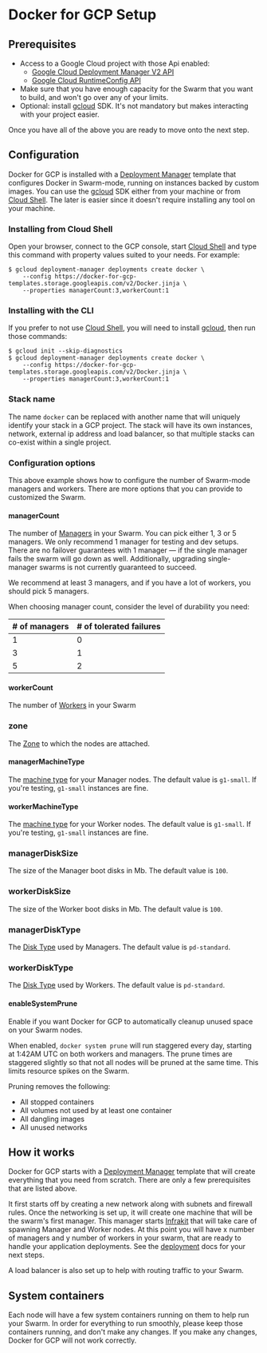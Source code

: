 <!--[metadata]>
+++
title = "Docker for GCP Setup"
description = "Docker for GCP Setup"
keywords = ["iaas, gcp"]
[menu.main]
identifier="docs-gcp-index"
parent = "docs-gcp"
name = "Setup & Prerequisites"
weight="100"
+++
<![end-metadata]-->

# Docker for GCP Setup

## Prerequisites

- Access to a Google Cloud project with those Api enabled:
  - [Google Cloud Deployment Manager V2 API]
  - [Google Cloud RuntimeConfig API]
- Make sure that you have enough capacity for the Swarm that you want to build,
and won't go over any of your limits.
- Optional: install [gcloud] SDK. It's not mandatory but makes
interacting with your project easier.

Once you have all of the above you are ready to move onto the next step.

## Configuration

Docker for GCP is installed with a [Deployment Manager] template that configures
Docker in Swarm-mode, running on instances backed by custom images. You can use
the [gcloud] SDK either from your machine or from [Cloud Shell].
The later is easier since it doesn't require installing any tool on your
machine.

### Installing from Cloud Shell

Open your browser, connect to the GCP console, start [Cloud Shell] and type this
command with property values suited to your needs. For example:

    $ gcloud deployment-manager deployments create docker \
        --config https://docker-for-gcp-templates.storage.googleapis.com/v2/Docker.jinja \
        --properties managerCount:3,workerCount:1

### Installing with the CLI

If you prefer to not use [Cloud Shell], you will need to install [gcloud], then
run those commands:

    $ gcloud init --skip-diagnostics
    $ gcloud deployment-manager deployments create docker \
        --config https://docker-for-gcp-templates.storage.googleapis.com/v2/Docker.jinja \
        --properties managerCount:3,workerCount:1

### Stack name

The name `docker` can be replaced with another name that will uniquely identify
your stack in a GCP project. The stack will have its own instances, network,
external ip address and load balancer, so that multiple stacks can co-exist
within a single project.

### Configuration options

This above example shows how to configure the number of Swarm-mode managers and
workers. There are more options that you can provide to customized the Swarm.

#### managerCount

The number of [Managers] in your Swarm. You can pick either 1, 3 or 5 managers.
We only recommend 1 manager for testing and dev setups. There are no failover
guarantees with 1 manager — if the single manager fails the swarm will go down
as well. Additionally, upgrading single-manager swarms is not currently
guaranteed to succeed.

We recommend at least 3 managers, and if you have a lot of workers, you should
pick 5 managers.

When choosing manager count, consider the level of durability you need:

| # of managers  | # of tolerated failures |
| ------------- | ------------- |
| 1  | 0  |
| 3  | 1  |
| 5  | 2  |

#### workerCount

The number of [Workers] in your Swarm

### zone

The [Zone] to which the nodes are attached.

#### managerMachineType

The [machine type] for your Manager nodes. The default value is `g1-small`.
If you're testing, `g1-small` instances are fine.

#### workerMachineType

The [machine type] for your Worker nodes. The default value is `g1-small`.
If you're testing, `g1-small` instances are fine.

### managerDiskSize

The size of the Manager boot disks in Mb. The default value is `100`.

### workerDiskSize

The size of the Worker boot disks in Mb. The default value is `100`.

### managerDiskType

The [Disk Type] used by Managers. The default value is `pd-standard`.

### workerDiskType

The [Disk Type] used by Workers. The default value is `pd-standard`.

#### enableSystemPrune

Enable if you want Docker for GCP to automatically cleanup unused space on your
Swarm nodes.

When enabled, `docker system prune` will run staggered every day, starting at
1:42AM UTC on both workers and managers. The prune times are staggered slightly
so that not all nodes will be pruned at the same time. This limits resource
spikes on the Swarm.

Pruning removes the following:

 - All stopped containers
 - All volumes not used by at least one container
 - All dangling images
 - All unused networks

## How it works

Docker for GCP starts with a [Deployment Manager] template that will create
everything that you need from scratch. There are only a few prerequisites that
are listed above.

It first starts off by creating a new network along with subnets and firewall
rules. Once the networking is set up, it will create one machine that will be
the swarm's first manager. This manager starts [Infrakit] that will take care of
spawning Manager and Worker nodes. At this point you will have x number of
managers and y number of workers in your swarm, that are ready to handle your
application deployments. See the [deployment] docs for your next steps.

A load balancer is also set up to help with routing traffic to your Swarm.

## System containers

Each node will have a few system containers running on them to help run your
Swarm. In order for everything to run smoothly, please keep those containers
running, and don't make any changes. If you make any changes, Docker for GCP
will not work correctly.

 [Google Cloud Deployment Manager V2 API]: https://console.developers.google.com/apis/api/deploymentmanager-json.googleapis.com/overview
 [Google Cloud RuntimeConfig API]: https://console.developers.google.com/apis/api/runtimeconfig.googleapis.com/overview
 [gcloud]: https://cloud.google.com/sdk/downloads
 [Deployment Manager]: https://cloud.google.com/deployment-manager/docs/
 [Cloud Shell]: https://cloud.google.com/shell/docs/quickstart#start_cloud_shell
 [Managers]: https://docs.docker.com/engine/swarm/key-concepts/#/what-is-a-node
 [Workers]: https://docs.docker.com/engine/swarm/key-concepts/#/what-is-a-node
 [Zone]: https://cloud.google.com/compute/docs/regions-zones/viewing-regions-zones
 [machine type]: https://cloud.google.com/compute/docs/machine-types
 [Disk Type]: https://cloud.google.com/compute/docs/disks/#pdspecs
 [Infrakit]: https://github.com/docker/infrakit
 [deployment]: ../deploy.md

